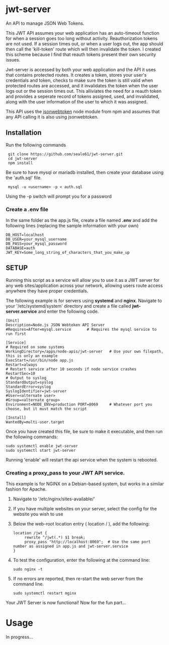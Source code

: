 # jwt-server
An API to manage JSON Web Tokens.  

This JWT API assumes your web application has an auto-timeout function for when a session goes too long without activity. Reauthorization tokens are not used. If a session times out, or when a user logs out, the app should then call the 'kill-token' route which will then invalidate the token.  I created this scheme because I find that reauth tokens present their own security issues.  

Jwt-server is accessed by both your web application and the API it uses that contains protected routes. It creates a token, stores your user's credentials and token, checks to make sure the token is still valid when protected routes are accessed, and it invalidates the token when the user logs out or the session times out. This alliviates the need for a reauth token and provides a seperate record of tokens assigned, used, and invalidated, along with the user information of the user to which it was assigned.  

This API uses the [jsonwebtoken](https://www.npmjs.com/package/jsonwebtoken) node module from npm and assumes that any API calling it is also using jsonwebtoken.



## Installation
Run the following commands

     git clone https://github.com/seale61/jwt-server.git
     cd jwt-server
     npm install

Be sure to have mysql or mariadb installed, then create your database using the 'auth.sql' file.

     mysql -u <username> -p < auth.sql
     
Using the -p switch will prompt you for a password  

### Create a .env file  
In the same folder as the app.js file, create a file named **.env** and add the following lines (replacing the sample information with your own)

    DB_HOST=localhost
    DB_USER=your_mysql_username
    DB_PASS=your_mysql_password
    DATABASE=auth
    JWT_KEY=Some_long_string_of_characters_that_you_make_up


## SETUP
Running this script as a service will allow you to use it as a JWT server for any web sites/application across your network, allowing users route access anywhere they have proper credentials.  

The following example is for servers using **systemd** and **nginx**. Navigate to your '/etc/systemd/system' directory and create a file called **jwt-server.service** and enter the following code.

    [Unit]
    Description=Node.js JSON Webtoken API Server
    #Requires=After=mysql.service       # Requires the mysql service to run first  

    [Service]
    # Required on some systems
    WorkingDirectory=/apps/node-apis/jwt-server   # Use your own filepath, this is only an example
    ExecStart=/usr/bin/node app.js
    Restart=always
    # Restart service after 10 seconds if node service crashes
    RestartSec=10
    # Output to syslog
    StandardOutput=syslog
    StandardError=syslog
    SyslogIdentifier=jwt-server
    #User=<alternate user>
    #Group=<alternate group>
    Environment=NODE_ENV=production PORT=8069     # Whatever port you choose, but it must match the script

    [Install]
    WantedBy=multi-user.target

Once you have created this file, be sure to make it executable, and then run the following commands:

    sudo systemctl enable jwt-server
    sudo systemctl start jwt-server
    
Running 'enable' will restart the api service when the system is rebooted.

### Creating a proxy_pass to your JWT API service.  
This example is for NGINX on a Debian-based system, but works in a similar fashion for Apache.  

1. Navigate to '/etc/nginx/sites-available/'  
2. If you have multiple websites on your server, select the config for the website you wish to use
3. Below the web-root location entry ( location / ), add the following:   

       location /jwt {
            rewrite ^/jwt(.*) $1 break;
            proxy_pass "http://localhost:8069";  # Use the same port number as assigned in app.js and jwt-server.service
       }
       
4. To test the configuration, enter the following at the command line:

       sudo nginx -t
       
5. If no errors are reported, then re-start the web server from the command line.

       sudo systemctl restart mginx

Your JWT Server is now functional! Now for the fun part...  

# Usage
In progress...
